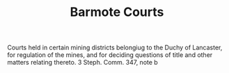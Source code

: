 ---
title: Barmote Courts
letter: B
permalink: "/definitions/bld-barmote-courts.html"
body: Courts held in certain mining districts belongiug to the Duchy of Lancaster,
  for regulation of the mines, and for deciding questions of title and other matters
  relating thereto. 3 Steph. Comm. 347, note b
published_at: '2018-07-07'
source: Black's Law Dictionary 2nd Ed (1910)
layout: post
---